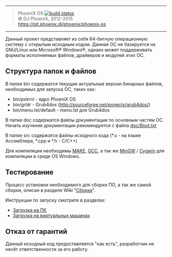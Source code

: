 ***
> PhoeniX OS [![build status](https://git.phoenix.dj/ci/projects/2/status.png?ref=master)](https://git.phoenix.dj/ci/projects/2?ref=master)<br>
> © DJ PhoeniX, 2012-2015<br>
> https://git.phoenix.dj/phoenix/phoenix-os

***

Данный проект представляет из себя 64-битную операционную систему с открытым исходным кодом.
Данная ОС не базируется на GNU/Linux или Microsoft® Windows®, однако может поддерживать форматы исполняемых файлов, драйверов и модулей этих ОС.

## Структура папок и файлов
В папке bin содержатся текущие актуальные версии бинарных файлов, необходимых для запуска ОС, таких как:
* bin/pxkrnl - ядро PhoeniX OS
* bin/grldr - Grub4dos (http://sourceforge.net/projects/grub4dos/)
* bin/menu.lst/default - menu.lst для Grub4dos

В папке doc содержатся файлы документации по основным частям ОС. Начать изучение документации рекомендуется с файла [doc/Boot.txt](https://git.phoenix.dj/phoenix/phoenix-os/wikis/boot)

В папке src содержатся файлы исходного кода (*.s - на языке Ассемблера, *.cpp и *.h - C/C++)

Для компиляции необходимы [MAKE](http://www.gnu.org/software/make/), [GCC](http://gcc.gnu.org/), а так же [MinGW](http://www.mingw.org/) / [Cygwin](http://www.cygwin.com/) для компиляции в среде OS Windows.

## Тестирование

Процесс установки необходимого для сборки ПО, а так же самой сборки, описан в разделе Wiki "[Сборка](https://git.phoenix.dj/phoenix/phoenix-os/wikis/build)".

Инструкции по запуску смотрите в разделах:

* [Загрузка на ПК](https://git.phoenix.dj/phoenix/phoenix-os/wikis/run-pc)
* [Загрузка на виртуальных машинах](https://git.phoenix.dj/phoenix/phoenix-os/wikis/run-vm)

## Отказ от гарантий
Данный исходный код предоставляется "как есть", разработчик не несёт ответственности за его работу.